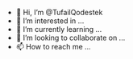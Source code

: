 - 👋 Hi, I’m @TufailQodestek
- 👀 I’m interested in ...
- 🌱 I’m currently learning ...
- 💞️ I’m looking to collaborate on ...
- 📫 How to reach me ...

<!---
TufailQodestek/TufailQodestek is a ✨ special ✨ repository because its `README.md` (this file) appears on your GitHub profile.
You can click the Preview link to take a look at your changes.
--->
